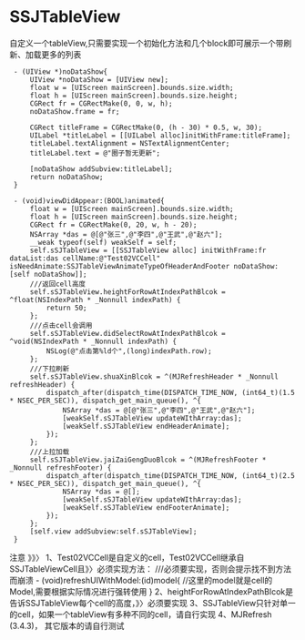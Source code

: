 # SSJTableView
自定义一个tableView,只需要实现一个初始化方法和几个block即可展示一个带刷新、加载更多的列表
```
 - (UIView *)noDataShow{
     UIView *noDataShow = [UIView new];
     float w = [UIScreen mainScreen].bounds.size.width;
     float h = [UIScreen mainScreen].bounds.size.height;
     CGRect fr = CGRectMake(0, 0, w, h);
     noDataShow.frame = fr;
     
     CGRect titleFrame = CGRectMake(0, (h - 30) * 0.5, w, 30);
     UILabel *titleLabel = [[UILabel alloc]initWithFrame:titleFrame];
     titleLabel.textAlignment = NSTextAlignmentCenter;
     titleLabel.text = @"圈子暂无更新";
     
     [noDataShow addSubview:titleLabel];
     return noDataShow;
 }

 - (void)viewDidAppear:(BOOL)animated{
     float w = [UIScreen mainScreen].bounds.size.width;
     float h = [UIScreen mainScreen].bounds.size.height;
     CGRect fr = CGRectMake(0, 20, w, h - 20);
     NSArray *das = @[@"张三",@"李四",@"王武",@"赵六"];
     __weak typeof(self) weakSelf = self;
     self.sSJTableView = [[SSJTableView alloc] initWithFrame:fr dataList:das cellName:@"Test02VCCell" isNeedAnimate:SSJTableViewAnimateTypeOfHeaderAndFooter noDataShow:[self noDataShow]];
     ///返回cell高度
     self.sSJTableView.heightForRowAtIndexPathBlcok = ^float(NSIndexPath * _Nonnull indexPath) {
         return 50;
     };
     ///点击cell会调用
     self.sSJTableView.didSelectRowAtIndexPathBlcok = ^void(NSIndexPath * _Nonnull indexPath) {
         NSLog(@"点击第%ld个",(long)indexPath.row);
     };
     ///下拉刷新
     self.sSJTableView.shuaXinBlcok = ^(MJRefreshHeader * _Nonnull refreshHeader) {
         dispatch_after(dispatch_time(DISPATCH_TIME_NOW, (int64_t)(1.5 * NSEC_PER_SEC)), dispatch_get_main_queue(), ^{
             NSArray *das = @[@"张三",@"李四",@"王武",@"赵六"];
             [weakSelf.sSJTableView updateWIthArray:das];
             [weakSelf.sSJTableView endHeaderAnimate];
         });
     };
     ///上拉加载
     self.sSJTableView.jaiZaiGengDuoBlcok = ^(MJRefreshFooter * _Nonnull refreshFooter) {
         dispatch_after(dispatch_time(DISPATCH_TIME_NOW, (int64_t)(2.5 * NSEC_PER_SEC)), dispatch_get_main_queue(), ^{
             NSArray *das = @[];
             [weakSelf.sSJTableView updateWIthArray:das];
             [weakSelf.sSJTableView endFooterAnimate];
         });
     };
     [self.view addSubview:self.sSJTableView];
 }
  ```
 注意 》》〉
    1、Test02VCCell是自定义的cell，Test02VCCell继承自SSJTableViewCell且》〉必须实现方法：
     ///必须要实现，否则会提示找不到方法而崩溃
     - (void)refreshUIWithModel:(id)model{
         //这里的model就是cell的Model,需要根据实际情况进行强转使用
     }
    2、heightForRowAtIndexPathBlcok是告诉SSJTableView每个cell的高度，》〉必须要实现
    3、SSJTableView只针对单一的cell，如果一个tableView有多种不同的cell，请自行实现
    4、MJRefresh (3.4.3)， 其它版本的请自行测试
